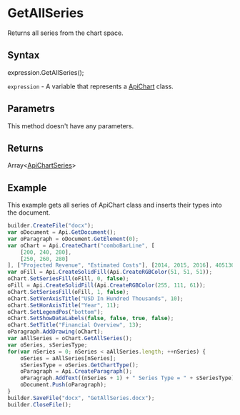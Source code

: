 # GetAllSeries

Returns all series from the chart space.

## Syntax

expression.GetAllSeries();

`expression` - A variable that represents a [ApiChart](../ApiChart.md) class.

## Parametrs

This method doesn't have any parameters.

## Returns

Array<[ApiChartSeries](../../ApiChartSeries/ApiChartSeries.md)>

## Example

This example gets all series of ApiChart class and inserts their types into the document.

```javascript
builder.CreateFile("docx");
var oDocument = Api.GetDocument();
var oParagraph = oDocument.GetElement(0);
var oChart = Api.CreateChart("comboBarLine", [
	[200, 240, 280],
	[250, 260, 280]
], ["Projected Revenue", "Estimated Costs"], [2014, 2015, 2016], 4051300, 2347595, 24);
var oFill = Api.CreateSolidFill(Api.CreateRGBColor(51, 51, 51));
oChart.SetSeriesFill(oFill, 0, false);
oFill = Api.CreateSolidFill(Api.CreateRGBColor(255, 111, 61));
oChart.SetSeriesFill(oFill, 1, false);
oChart.SetVerAxisTitle("USD In Hundred Thousands", 10);
oChart.SetHorAxisTitle("Year", 11);
oChart.SetLegendPos("bottom");
oChart.SetShowDataLabels(false, false, true, false);
oChart.SetTitle("Financial Overview", 13);
oParagraph.AddDrawing(oChart);
var aAllSeries = oChart.GetAllSeries();
var oSeries, sSeriesType;
for(var nSeries = 0; nSeries < aAllSeries.length; ++nSeries) {
	oSeries = aAllSeries[nSeries];
	sSeriesType = oSeries.GetChartType();
	oParagraph = Api.CreateParagraph();
	oParagraph.AddText((nSeries + 1) + " Series Type = " + sSeriesType);
	oDocument.Push(oParagraph);
}
builder.SaveFile("docx", "GetAllSeries.docx");
builder.CloseFile();
```
